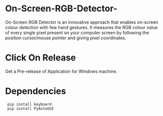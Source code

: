 # On-Screen-RGB-Detector-
On-Screen RGB Detector is an innovative approach that enables on-screen colour detection with few hand gestures.  It measures the RGB colour value of every single pixel present on your computer screen by following the position cursor/mouse pointer and giving pixel coordinates.

# Click On Release 
Get a Pre-release of Application for Windows machine.


# Dependencies
```
 pip install keyboard
 pip install PyAutoGUI
```

